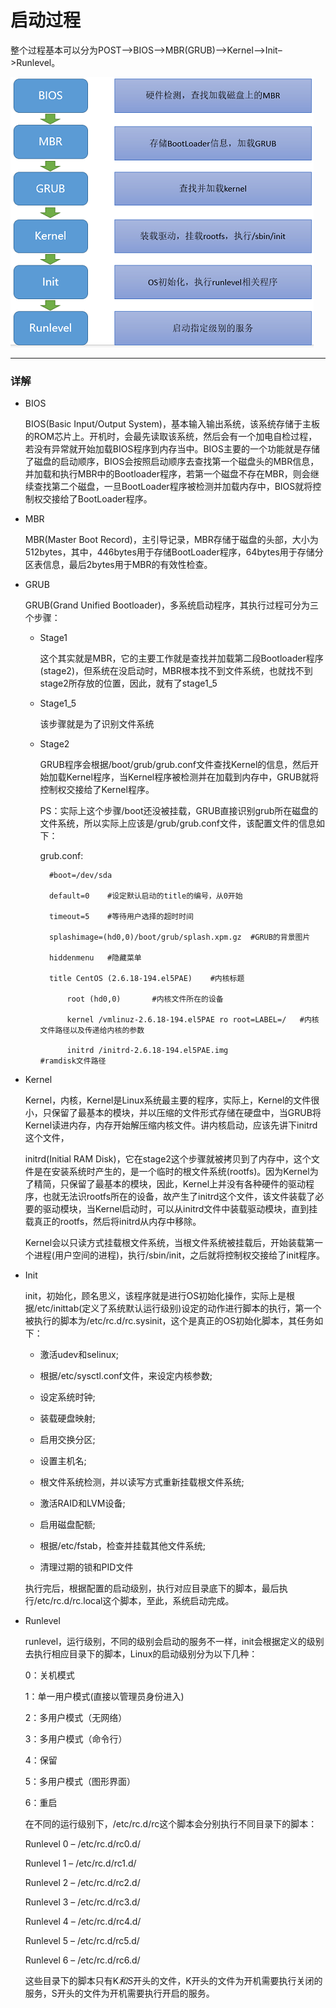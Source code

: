 # 启动过程

整个过程基本可以分为POST–>BIOS–>MBR(GRUB)–>Kernel–>Init–>Runlevel。

![](linuxstart.png)


***

### 详解

* BIOS

	BIOS(Basic Input/Output System)，基本输入输出系统，该系统存储于主板的ROM芯片上。开机时，会最先读取该系统，然后会有一个加电自检过程，若没有异常就开始加载BIOS程序到内存当中。BIOS主要的一个功能就是存储了磁盘的启动顺序，BIOS会按照启动顺序去查找第一个磁盘头的MBR信息，并加载和执行MBR中的Bootloader程序，若第一个磁盘不存在MBR，则会继续查找第二个磁盘，一旦BootLoader程序被检测并加载内存中，BIOS就将控制权交接给了BootLoader程序。

* MBR

	MBR(Master Boot Record)，主引导记录，MBR存储于磁盘的头部，大小为512bytes，其中，446bytes用于存储BootLoader程序，64bytes用于存储分区表信息，最后2bytes用于MBR的有效性检查。

* GRUB

	GRUB(Grand Unified Bootloader)，多系统启动程序，其执行过程可分为三个步骤：

	* Stage1

		这个其实就是MBR，它的主要工作就是查找并加载第二段Bootloader程序(stage2)，但系统在没启动时，MBR根本找不到文件系统，也就找不到stage2所存放的位置，因此，就有了stage1_5

	* Stage1_5

		该步骤就是为了识别文件系统

	* Stage2

		GRUB程序会根据/boot/grub/grub.conf文件查找Kernel的信息，然后开始加载Kernel程序，当Kernel程序被检测并在加载到内存中，GRUB就将控制权交接给了Kernel程序。

		PS：实际上这个步骤/boot还没被挂载，GRUB直接识别grub所在磁盘的文件系统，所以实际上应该是/grub/grub.conf文件，该配置文件的信息如下：

		grub.conf:


			#boot=/dev/sda

			default=0    #设定默认启动的title的编号，从0开始

			timeout=5    #等待用户选择的超时时间

			splashimage=(hd0,0)/boot/grub/splash.xpm.gz  #GRUB的背景图片

			hiddenmenu   #隐藏菜单

			title CentOS (2.6.18-194.el5PAE)    #内核标题

				root (hd0,0)       #内核文件所在的设备

				kernel /vmlinuz-2.6.18-194.el5PAE ro root=LABEL=/   #内核文件路径以及传递给内核的参数

				initrd /initrd-2.6.18-194.el5PAE.img                #ramdisk文件路径

* Kernel

	Kernel，内核，Kernel是Linux系统最主要的程序，实际上，Kernel的文件很小，只保留了最基本的模块，并以压缩的文件形式存储在硬盘中，当GRUB将Kernel读进内存，内存开始解压缩内核文件。讲内核启动，应该先讲下initrd这个文件，

	initrd(Initial RAM Disk)，它在stage2这个步骤就被拷贝到了内存中，这个文件是在安装系统时产生的，是一个临时的根文件系统(rootfs)。因为Kernel为了精简，只保留了最基本的模块，因此，Kernel上并没有各种硬件的驱动程序，也就无法识rootfs所在的设备，故产生了initrd这个文件，该文件装载了必要的驱动模块，当Kernel启动时，可以从initrd文件中装载驱动模块，直到挂载真正的rootfs，然后将initrd从内存中移除。

	Kernel会以只读方式挂载根文件系统，当根文件系统被挂载后，开始装载第一个进程(用户空间的进程)，执行/sbin/init，之后就将控制权交接给了init程序。

* Init

	init，初始化，顾名思义，该程序就是进行OS初始化操作，实际上是根据/etc/inittab(定义了系统默认运行级别)设定的动作进行脚本的执行，第一个被执行的脚本为/etc/rc.d/rc.sysinit，这个是真正的OS初始化脚本，其任务如下：

	* 激活udev和selinux;
		
	* 根据/etc/sysctl.conf文件，来设定内核参数;
	
	* 设定系统时钟;
		
	* 装载硬盘映射;
		
	* 启用交换分区;
	
	* 设置主机名;
		
	* 根文件系统检测，并以读写方式重新挂载根文件系统;
		
	* 激活RAID和LVM设备;
		
	* 启用磁盘配额;
		
	* 根据/etc/fstab，检查并挂载其他文件系统;
		
	* 清理过期的锁和PID文件

	执行完后，根据配置的启动级别，执行对应目录底下的脚本，最后执行/etc/rc.d/rc.local这个脚本，至此，系统启动完成。 　　

* Runlevel

	runlevel，运行级别，不同的级别会启动的服务不一样，init会根据定义的级别去执行相应目录下的脚本，Linux的启动级别分为以下几种：

	0：关机模式

	1：单一用户模式(直接以管理员身份进入)

	2：多用户模式（无网络）

	3：多用户模式（命令行）

	4：保留

	5：多用户模式（图形界面）

	6：重启

	在不同的运行级别下，/etc/rc.d/rc这个脚本会分别执行不同目录下的脚本：

	Runlevel 0 – /etc/rc.d/rc0.d/

	Runlevel 1 – /etc/rc.d/rc1.d/

	Runlevel 2 – /etc/rc.d/rc2.d/

	Runlevel 3 – /etc/rc.d/rc3.d/

	Runlevel 4 – /etc/rc.d/rc4.d/

	Runlevel 5 – /etc/rc.d/rc5.d/

	Runlevel 6 – /etc/rc.d/rc6.d/

	这些目录下的脚本只有K*和S*开头的文件，K开头的文件为开机需要执行关闭的服务，S开头的文件为开机需要执行开启的服务。